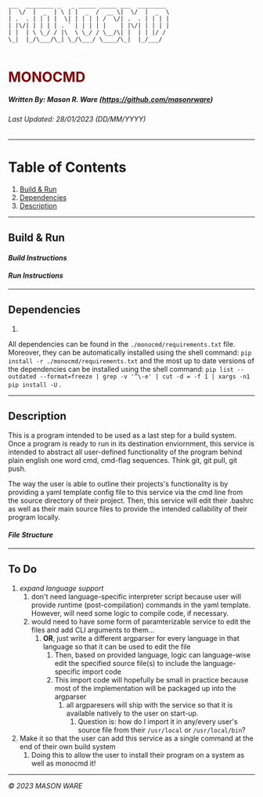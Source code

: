 ```                                             
___  ________ _   _ _____ _____ ___  ________ 
|  \/  |  _  | \ | |  _  /  __ \|  \/  |  _  \
| .  . | | | |  \| | | | | /  \/| .  . | | | |
| |\/| | | | | . ` | | | | |    | |\/| | | | |
| |  | \ \_/ / |\  \ \_/ / \__/\| |  | | |/ / 
\_|  |_/\___/\_| \_/\___/ \____/\_|  |_/___/  
                                              
```                                                              
# <span style="color:maroon">MONOCMD</span>


##### Written By: Mason R. Ware (https://github.com/masonrware)

###### Last Updated: 28/01/2023 (DD/MM/YYYY)

* * *

# Table of Contents
1. [Build & Run](#Build&Run)
2. [Dependencies](#Dependencies)
3. [Description](#Description)

* * *

<a name="Build&Run"></a>

Build & Run
-----------

#### *Build Instructions*


#### *Run Instructions*

* * *

<a name="Dependencies"></a>

Dependencies
-----------

1. 


All dependencies can be found in the `./monocmd/requirements.txt` file. Moreover, they can be automatically installed using the shell command: `pip install -r ./monocmd/requirements.txt` and the most up to date versions of the dependencies can be installed using the shell command: `pip list --outdated --format=freeze | grep -v '^\-e' | cut -d = -f 1 | xargs -n1 pip install -U` .

* * *

<a name="Description"></a>

Description
-----------

This is a program intended to be used as a last step for a build system. Once a program is ready to run in its destination enviornment, this service is intended to abstract all user-defined functionality of the program behind plain english one word cmd, cmd-flag sequences. Think git, git pull, git push.

The way the user is able to outline their projects's functionality is by providing a yaml template config file to this service via the cmd line from the source directory of their project. Then, this service will edit their .bashrc as well as their main source files to provide the intended callability of their program locally.

#### *File Structure*

* * * 

<a name="ToDo"></a>

To Do
-----------

1. *expand language support*
   1. don't need language-specific interpreter script because user will provide runtime (post-compilation) commands in the yaml template. However, will need some logic to compile code, if necessary.
   2. would need to have some form of paramterizable service to edit the files and add CLI arguments to them...
      1. **OR**, just write a different argparser for every language in that language so that it can be used to edit the file
         1. Then, based on provided language, logic can language-wise edit the specified source file(s) to include the language-specific import code
         2. This import code will hopefully be small in practice because most of the implementation will be packaged up into the argparser
            1. all argparesers will ship with the service so that it is available natively to the user on start-up.
               1. Question is: how do I import it in any/every user's source file from their `/usr/local` or `/usr/local/bin`?
2. Make it so that the user can add this service as a single command at the end of their own build system 
   1. Doing this to allow the user to install their program on a system as well as monocmd it!
* * * 

_© 2023 MASON WARE_